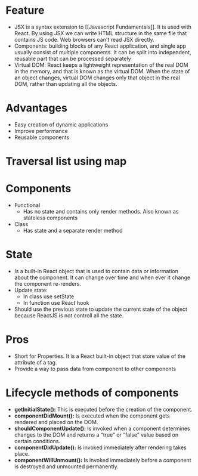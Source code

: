 # Feature
- JSX is a syntax extension to [[Javascript Fundamentals]]. It is used with React. By using JSX we can write HTML structure in the same file that contains JS code. Web browsers can't read JSX directly.
- Components: building blocks of any React application, and single app usually consist of multiple components. It can be split into independent, reusable part that can be processed separately
-   Virtual DOM: React keeps a lightweight representation of the real DOM in the memory, and that is known as the virtual DOM. When the state of an object changes, virtual DOM changes only that object in the real DOM, rather than updating all the objects.
# Advantages
- Easy creation of dynamic applications
- Improve performance
- Reusable components
# Traversal list using map
# Components
- Functional
	- Has no state and contains only render methods. Also known as stateless components
- Class
	- Has state and a separate render method
# State
- Is a built-in React object that is used to contain data or information about the component. It can change over time  and when ever it change the component re-renders.
- Update state:
	- In class use setState
	- In function use React hook
- Should use the previous state to update the current state of the object because ReactJS is not controll all the state.
# Pros
- Short for Properties. It is a  React built-in object that store value of the attribute of a tag.
- Provide a way to pass data from component to other components
# Lifecycle methods of components
-   **getInitialState():** This is executed before the creation of the component.
-   **componentDidMount():** Is executed when the component gets rendered and placed on the DOM.
-   **shouldComponentUpdate():** Is invoked when a component determines changes to the DOM and returns a “true” or “false” value based on certain conditions.
-   **componentDidUpdate():** Is invoked immediately after rendering takes place.
-   **componentWillUnmount():** Is invoked immediately before a component is destroyed and unmounted permanently.